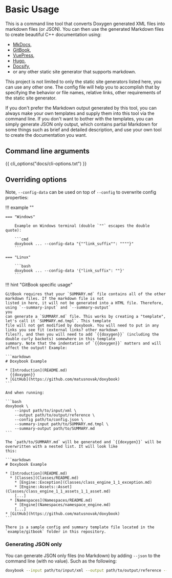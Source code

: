 # Basic Usage

This is a command line tool that converts Doxygen generated XML files into markdown files (or JSON). You can then use
the generated Markdown files to create beautiful C++ documentation using:

- [MkDocs](https://www.mkdocs.org/),
- [GitBook](https://github.com/GitbookIO/gitbook),
- [VuePress](https://vuepress.vuejs.org/),
- [Hugo](https://gohugo.io/),
- [Docsify](https://docsify.js.org/#/),
- or any other static site generator that supports markdown.

This project is not limited to only the static site generators listed here, you can use any other one.
The config file will help you to accomplish that by specifying the behavior or file names, relative
links, other requirements of the static site generator.

If you don't prefer the Markdown output generated by this tool, you can always make your own templates
and supply them into this tool via the command line. If you don't want to bother with the templates, you can
simply generate JSON only output, which contains partial Markdown for some things such as brief and
detailed description, and use your own tool to create the documentation you want.

## Command line arguments

{{ cli_options("docs/cli-options.txt") }} 

## Overriding options

Note, `--config-data` can be used on top of `--config` to overwrite config properties:

!!! example ""

    === "Windows"

        Example on Windows terminal (double `""` escapes the double quote):
        
        ```cmd
        doxybook ... --config-data "{""link_suffix"": """"}"
        ```

    === "Linux"

        ```bash
        doxybook ... --config-data '{"link_suffix": ""}'
        ```

!!! hint "GitBook specific usage"

    GitBook requires that your `SUMMARY.md` file contains all of the other markdown files. If the markdown file is not
    listed in here, it will not be generated into a HTML file. Therefore, using `--summary-input` and `--summary-output`
    you
    can generate a `SUMMARY.md` file. This works by creating a "template", let's call it `SUMMARY.md.tmpl`. This template
    file will not get modified by doxybook. You will need to put in any links you see fit (external links? other markdown
    files?), and then you will need to add `{{doxygen}}` (including the double curly backets) somewhere in this template
    summary. Note that the indentation of `{{doxygen}}` matters and will affect the output! Example:
    
    ```markdown
    # Doxybook Example
    
    * [Introduction](README.md)
      {{doxygen}}
    * [GitHub](https://github.com/matusnovak/doxybook)
    ```
    
    And when running:
    
    ```bash
    doxybook \
        --input path/to/input/xml \
        --output path/to/output/reference \
        --config path/to/config.json \
        --summary-input path/to/SUMMARY.md.tmpl \
        --summary-output path/to/SUMMARY.md
    ```
    
    The `path/to/SUMMARY.md` will be generated and `{{doxygen}}` will be overwritten with a nested list. It will look like
    this:
    
    ```markdown
    # Doxybook Example
    
    * [Introduction](README.md)
      * [Classes](Classes/README.md)
        * [Engine::Exception](Classes/class_engine_1_1_exception.md)
        * [Engine::Assets::Asset](Classes/class_engine_1_1_assets_1_1_asset.md)
        [...]
      * [Namespaces](Namespaces/README.md)
        * [Engine](Namespaces/namespace_engine.md)
        [...]
    * [GitHub](https://github.com/matusnovak/doxybook)
    ```
    
    There is a sample config and summary template file located in the `example/gitbook` folder in this repository.
    
### Generating JSON only

You can generate JSON only files (no Markdown) by adding `--json` to the command line (with no value). Such as the
following:

```bash
doxybook --input path/to/input/xml --output path/to/output/reference --json
```
